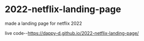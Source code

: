 # 2022-netflix-landing-page

made a landing page for netflix 2022

live code--https://dappy-d.github.io/2022-netflix-landing-page/
